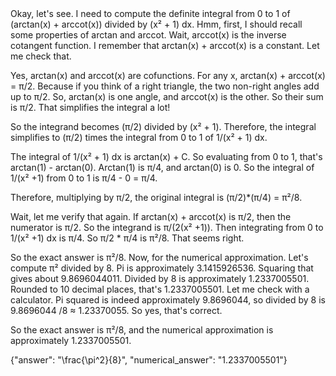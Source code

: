 <think>
Okay, let's see. I need to compute the definite integral from 0 to 1 of (arctan(x) + arccot(x)) divided by (x² + 1) dx. Hmm, first, I should recall some properties of arctan and arccot. Wait, arccot(x) is the inverse cotangent function. I remember that arctan(x) + arccot(x) is a constant. Let me check that.

Yes, arctan(x) and arccot(x) are cofunctions. For any x, arctan(x) + arccot(x) = π/2. Because if you think of a right triangle, the two non-right angles add up to π/2. So, arctan(x) is one angle, and arccot(x) is the other. So their sum is π/2. That simplifies the integral a lot!

So the integrand becomes (π/2) divided by (x² + 1). Therefore, the integral simplifies to (π/2) times the integral from 0 to 1 of 1/(x² + 1) dx. 

The integral of 1/(x² + 1) dx is arctan(x) + C. So evaluating from 0 to 1, that's arctan(1) - arctan(0). Arctan(1) is π/4, and arctan(0) is 0. So the integral of 1/(x² +1) from 0 to 1 is π/4 - 0 = π/4.

Therefore, multiplying by π/2, the original integral is (π/2)*(π/4) = π²/8.

Wait, let me verify that again. If arctan(x) + arccot(x) is π/2, then the numerator is π/2. So the integrand is π/(2(x² +1)). Then integrating from 0 to 1/(x² +1) dx is π/4. So π/2 * π/4 is π²/8. That seems right.

So the exact answer is π²/8. Now, for the numerical approximation. Let's compute π² divided by 8. Pi is approximately 3.1415926536. Squaring that gives about 9.8696044011. Divided by 8 is approximately 1.2337005501. Rounded to 10 decimal places, that's 1.2337005501. Let me check with a calculator. Pi squared is indeed approximately 9.8696044, so divided by 8 is 9.8696044 /8 ≈ 1.23370055. So yes, that's correct.

So the exact answer is π²/8, and the numerical approximation is approximately 1.2337005501.
</think>

{"answer": "\\frac{\\pi^2}{8}", "numerical_answer": "1.2337005501"}
